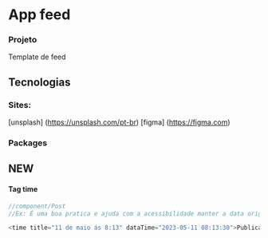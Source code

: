 # App feed

### Projeto 
Template de feed

## Tecnologias
### Sites:
[unsplash] (https://unsplash.com/pt-br)
[figma] (https://figma.com)

### Packages
[phosphoricons]: (https://phosphoricons.com/)



## NEW
#### Tag time
~~~javascript 
//component/Post
//Ex: É uma boa pratica e ajuda com a acessibilidade manter a data original

<time title="11 de maio ás 8:13" dataTime="2023-05-11 08:13:30">Publicado  há 1h</time>
~~~



